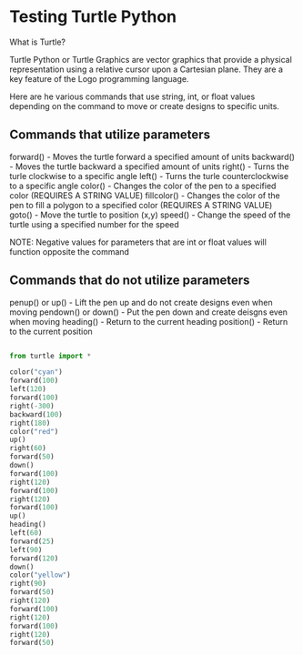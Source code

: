 # Testing Turtle Python 
What is Turtle?

Turtle Python or Turtle Graphics are vector graphics that provide a physical representation using a relative cursor upon a Cartesian plane. They are a key feature of the Logo programming language.

Here are he various commands that use string, int, or float values depending on the command to move or create designs to specific units.

## Commands that utilize parameters
forward() - Moves the turtle forward a specified amount of units
backward() - Moves the turtle backward a specified amount of units
right() - Turns the turle clockwise to a specific angle 
left() - Turns the turle counterclockwise to a specific angle 
color() - Changes the color of the pen to a specified color (REQUIRES A STRING VALUE)
fillcolor() - Changes the color of the pen to fill a polygon to a specified color (REQUIRES A STRING VALUE)
goto() - Move the turtle to position (x,y)
speed() - Change the speed of the turtle using a specified number for the speed

NOTE: Negative values for parameters that are int or float values will function opposite the command

## Commands that do not utilize parameters

penup() or up() - Lift the pen up and do not create designs even when moving
pendown() or down() - Put the pen down and create deisgns even when moving
heading() - Return to the current heading
position() - Return to the current position


```python

from turtle import *

color("cyan")
forward(100)
left(120)
forward(100)
right(-300)
backward(100)
right(180)
color("red")
up()
right(60)
forward(50)
down()
forward(100)
right(120)
forward(100)
right(120)
forward(100)
up()
heading()
left(60)
forward(25)
left(90)
forward(120)
down()
color("yellow")
right(90)
forward(50)
right(120)
forward(100)
right(120)
forward(100)
right(120)
forward(50)


```



